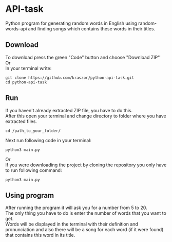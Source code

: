 # API-task
Python program for generating random words in English using random-words-api and finding songs which contains these words in their titles.

## Download
To download press the green "Code" button and choose "Download ZIP"</br>
Or</br>
In your terminal write:
```
git clone https://github.com/kraszor/python-api-task.git
cd python-api-task
```

## Run
If you haven't already extracted ZIP file, you have to do this.</br>
After this open your terminal and change directory to folder where you have extracted files.
```
cd /path_to_your_folder/
```
Next run following code in your terminal:
```
python3 main.py
```
Or</br>
If you were downloading the project by cloning the repository you only have to run following command:
```
python3 main.py
```

## Using program
After running the program it will ask you for a number from 5 to 20.</br>
The only thing you have to do is enter the number of words that you want to get.</br>
Words will be displayed in the terminal with their definition and pronunciation and also there will be a song for each word (if it were found) that contains this word in its title.
